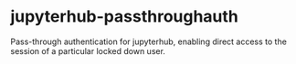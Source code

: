 # jupyterhub-passthroughauth
Pass-through authentication for jupyterhub, enabling direct access to the session of a particular locked down user.
